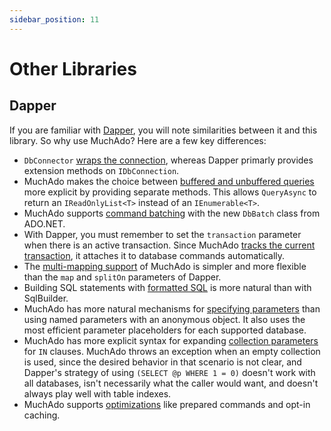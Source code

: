 ```yaml
---
sidebar_position: 11
---
```


# Other Libraries

## Dapper

If you are familiar with [Dapper](https://github.com/DapperLib/Dapper), you will note similarities between it and this library. So why use MuchAdo? Here are a few key differences:

* `DbConnector` [wraps the connection](./connections.md), whereas Dapper primarly provides extension methods on `IDbConnection`.
* MuchAdo makes the choice between [buffered and unbuffered queries](./commands.md) more explicit by providing separate methods. This allows `QueryAsync` to return an `IReadOnlyList<T>` instead of an `IEnumerable<T>`.
* MuchAdo supports [command batching](./command-batches.md) with the new `DbBatch` class from ADO.NET.
* With Dapper, you must remember to set the `transaction` parameter when there is an active transaction. Since MuchAdo [tracks the current transaction](./transactions.md), it attaches it to database commands automatically.
* The [multi-mapping support](./data-mapping.md) of MuchAdo is simpler and more flexible than the `map` and `splitOn` parameters of Dapper.
* Building SQL statements with [formatted SQL](./formatted-sql.md) is more natural than with SqlBuilder.
* MuchAdo has more natural mechanisms for [specifying parameters](./parameters.md) than using named parameters with an anonymous object. It also uses the most efficient parameter placeholders for each supported database.
* MuchAdo has more explicit syntax for expanding [collection parameters](./parameters.md#collection-parameters) for `IN` clauses. MuchAdo throws an exception when an empty collection is used, since the desired behavior in that scenario is not clear, and Dapper's strategy of using `(SELECT @p WHERE 1 = 0)` doesn't work with all databases, isn't necessarily what the caller would want, and doesn't always play well with table indexes.
* MuchAdo supports [optimizations](./optimizations.md) like prepared commands and opt-in caching.

